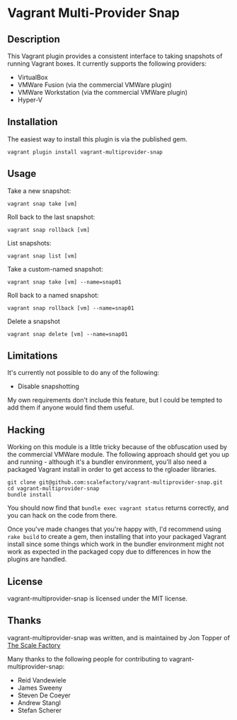 Vagrant Multi-Provider Snap
==========================

Description
-----------

This Vagrant plugin provides a consistent interface to taking snapshots of
running Vagrant boxes.  It currently supports the following providers:

 * VirtualBox
 * VMWare Fusion (via the commercial VMWare plugin)
 * VMWare Workstation (via the commercial VMWare plugin)
 * Hyper-V


Installation
------------

The easiest way to install this plugin is via the published gem.

```
vagrant plugin install vagrant-multiprovider-snap
```


Usage
-----

Take a new snapshot:

    vagrant snap take [vm]

Roll back to the last snapshot:

    vagrant snap rollback [vm]

List snapshots:

    vagrant snap list [vm]

Take a custom-named snapshot:

    vagrant snap take [vm] --name=snap01

Roll back to a named snapshot:

    vagrant snap rollback [vm] --name=snap01

Delete a snapshot

    vagrant snap delete [vm] --name=snap01

Limitations
-----------

It's currently not possible to do any of the following:

 * Disable snapshotting

My own requirements don't include this feature, but I could be tempted to
add them if anyone would find them useful.


Hacking
-------

Working on this module is a little tricky because of the obfuscation used by
the commercial VMWare module.  The following approach should get you up and
running - although it's a bundler environment, you'll also need a packaged
Vagrant install in order to get access to the rgloader libraries.

```
git clone git@github.com:scalefactory/vagrant-multiprovider-snap.git
cd vagrant-multiprovider-snap
bundle install
```

You should now find that ```bundle exec vagrant status``` returns correctly,
and you can hack on the code from there.

Once you've made changes that you're happy with, I'd recommend using
```rake build``` to create a gem, then installing that into your packaged
Vagrant install since some things which work in the bundler environment might
not work as expected in the packaged copy due to differences in how the plugins
are handled.

License
-------
vagrant-multiprovider-snap is licensed under the MIT license.


Thanks
------

vagrant-multiprovider-snap was written, and is maintained by Jon Topper of [The Scale Factory](http://www.scalefactory.com/)

Many thanks to the following people for contributing to vagrant-multiprovider-snap:

 - Reid Vandewiele
 - James Sweeny
 - Steven De Coeyer
 - Andrew Stangl
 - Stefan Scherer

